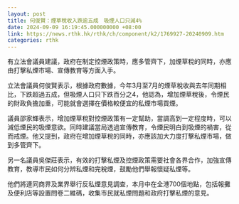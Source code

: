 ```yaml
---
layout: post
title: 何俊賢：煙草稅收入跌逾五成　吸煙人口只減4%
date: 2024-09-09 16:19:45.000000000 +08:00
link: https://news.rthk.hk/rthk/ch/component/k2/1769927-20240909.htm
categories: rthk
---
```


有立法會議員建議，政府在制定控煙政策時，應多管齊下，加煙草稅的同時，亦應由打擊私煙市場、宣傳教育等方面入手。

立法會議員何俊賢表示，根據政府數據，今年3月至7月的煙草稅收與去年同期相比，下跌超過五成，但吸煙人口只下跌百分之4，他認為，增加煙草稅後，令煙民的財政負擔加重，可能就會選擇在價格較便宜的私煙市場買煙。

議員邵家輝表示，增加煙草稅對控煙政策有一定幫助，當調高到一定程度時，可以減低煙民的吸煙意欲。同時建議當局透過宣傳教育，令煙民明白到吸煙的禍害，從而戒煙。他又提到，政府在增加煙草稅的同時，亦應該加大力度打擊私煙市場，做到多管齊下。

另一名議員吳傑莊表示，有效的打擊私煙及控煙政策需要社會各界合作，加強宣傳教育，教導市民如何分辨私煙和完稅煙，鼓勵他們舉報懷疑私煙等。

他們將連同商界及業界舉行反私煙意見調查，本月中在全港700個地點，包括報攤及便利店等設置問卷二維碼，收集市民就私煙問題和政府打擊私煙的意見。
